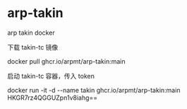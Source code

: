 # arp-takin
arp takin docker

下载 takin-tc 镜像

docker pull ghcr.io/arpmt/arp-takin:main


启动 takin-tc 容器，传入 token

docker run -it -d  --name takin ghcr.io/arpmt/arp-takin:main HKGR7rz4QGGUZpn1v8iahg==
